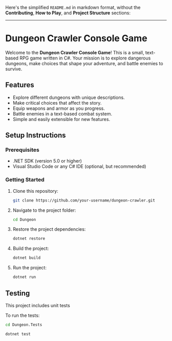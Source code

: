 Here's the simplified `README.md` in markdown format, without the **Contributing**, **How to Play**, and **Project Structure** sections:

---

# Dungeon Crawler Console Game

Welcome to the **Dungeon Crawler Console Game**! This is a small, text-based RPG game written in C#. Your mission is to explore dangerous dungeons, make choices that shape your adventure, and battle enemies to survive.

## Features

- Explore different dungeons with unique descriptions.
- Make critical choices that affect the story.
- Equip weapons and armor as you progress.
- Battle enemies in a text-based combat system.
- Simple and easily extensible for new features.

## Setup Instructions

### Prerequisites

- .NET SDK (version 5.0 or higher)
- Visual Studio Code or any C# IDE (optional, but recommended)

### Getting Started

1. Clone this repository:

   ```bash
   git clone https://github.com/your-username/dungeon-crawler.git
   ```

2. Navigate to the project folder:

   ```bash
   cd Dungeon
   ```

3. Restore the project dependencies:

   ```bash
   dotnet restore
   ```

4. Build the project:

   ```bash
   dotnet build
   ```

5. Run the project:

   ```bash
   dotnet run
   ```

## Testing

This project includes unit tests

To run the tests:

```bash
cd Dungeon.Tests

dotnet test
```
